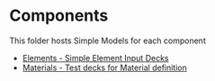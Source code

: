 # Components

This folder hosts Simple Models for each component

* [Elements  - Simple Element Input Decks](https://github.com/OpenRadioss/ModelExchange/tree/main/Components/Elements)
* [Materials - Test decks for Material definition](https://github.com/OpenRadioss/ModelExchange/tree/main/Components/Materials)

